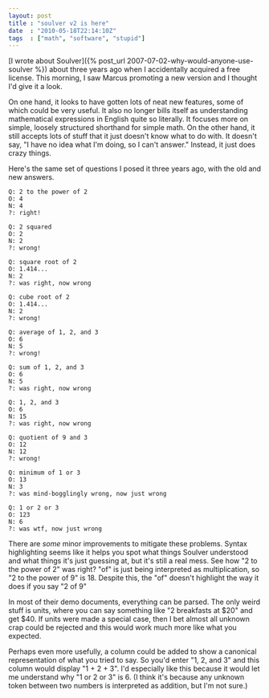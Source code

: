 ```yaml
---
layout: post
title : "soulver v2 is here"
date  : "2010-05-18T22:14:10Z"
tags  : ["math", "software", "stupid"]
---
```

[I wrote about Soulver]({% post_url 2007-07-02-why-would-anyone-use-soulver %}) about three years ago when I accidentally acquired a free license.  This morning, I saw Marcus promoting a new version and I thought I'd give it a look.

On one hand, it looks to have gotten lots of neat new features, some of which could be very useful.  It also no longer bills itself as understanding mathematical expressions in English quite so literally.  It focuses more on simple, loosely structured shorthand for simple math.  On the other hand, it still accepts lots of stuff that it just doesn't know what to do with.  It doesn't say, "I have no idea what I'm doing, so I can't answer."  Instead, it just does crazy things.

Here's the same set of questions I posed it three years ago, with the old and new answers.

    Q: 2 to the power of 2
    O: 4
    N: 4
    ?: right!

    Q: 2 squared
    O: 2
    N: 2
    ?: wrong!

    Q: square root of 2
    O: 1.414...
    N: 2
    ?: was right, now wrong

    Q: cube root of 2
    O: 1.414...
    N: 2
    ?: wrong!

    Q: average of 1, 2, and 3
    O: 6
    N: 5
    ?: wrong!

    Q: sum of 1, 2, and 3
    O: 6
    N: 5
    ?: was right, now wrong

    Q: 1, 2, and 3
    O: 6
    N: 15
    ?: was right, now wrong

    Q: quotient of 9 and 3
    O: 12
    N: 12
    ?: wrong!

    Q: minimum of 1 or 3
    O: 13
    N: 3
    ?: was mind-bogglingly wrong, now just wrong

    Q: 1 or 2 or 3
    O: 123
    N: 6
    ?: was wtf, now just wrong

There are *some* minor improvements to mitigate these problems.  Syntax highlighting seems like it helps you spot what things Soulver understood and what things it's just guessing at, but it's still a real mess.  See how "2 to the power of 2" was right?  "of" is just being interpreted as multiplication, so "2 to the power of 9" is 18.  Despite this, the "of" doesn't highlight the way it does if you say "2 of 9"

In most of their demo documents, everything can be parsed.  The only weird stuff is units, where you can say something like "2 breakfasts at $20" and get $40.  If units were made a special case, then I bet almost all unknown crap could be rejected and this would work much more like what you expected.

Perhaps even more usefully, a column could be added to show a canonical representation of what you tried to say.  So you'd enter "1, 2, and 3" and this column would display "1 + 2 + 3".  I'd especially like this because it would let me understand why "1 or 2 or 3" is 6.  (I think it's because any unknown token between two numbers is interpreted as addition, but I'm not sure.)
